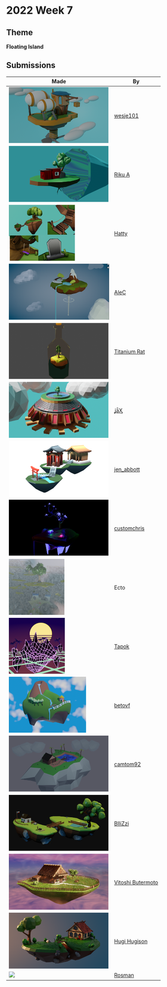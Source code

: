 # 2022 Week 7


## Theme

**Floating Island**


## Submissions

| Made | By |
|------|----|
| <img src="./wesje101/Floating_Island3.png" height="150" /> | [wesje101](./wesje101/) |
| <img src="./RikuA/FloatingIsland.png" height="150" /> | [Riku A](./RikuA/) |
| <img src="./Hatty/elfcorjl-3.png" height="150" /> | [Hatty](./Hatty/) |
| <img src="./AleC/unknown.png" height="150" /> | [AleC](./AleC/) |
| <img src="./TitaniumRat/bottle_island.png" height="150" /> | [Titanium Rat](./TitaniumRat/) |
| <img src="./jaX/Steampunk_Floating_Island.png" height="150" /> | [ʝǟӼ](./jaX/) |
| <img src="./jen_abbott/jen-abbott-floating-island-feb2022.png" height="150" /> | [jen_abbott](./jen_abbott/) |
| <img src="./customchris/Floating_Island.jpg" height="150" /> | [customchris](./customchris/) |
| <img src="./Ecto/unknown.png" height="150" /> | Ecto <!--[Ecto](./Ecto/)--> |
| <img src="./Tapok/retrowave_floating_island.png" height="150" /> | [Tapok](./Tapok/) |
| <img src="./betovf/floating-island.png" height="150" /> | [betovf](./betovf/) |
| <img src="./camtom92/FloatingIsland-1.png" height="150" /> | [camtom92](./camtom92/) |
| <img src="./BlliZzi/FloatingIsland.png" height="150" /> | [BlliZzi](./BlliZzi/) |
| <img src="./VitoshiButermoto/VBFloatingIslandSubmissionPrev.png" height="150" /> | [Vitoshi Butermoto](./VitoshiButermoto/) |
| <img src="./HugiHugison/Floating_Island.png" height="150" /> | [Hugi Hugison](./HugiHugison/) |
| <img src="./Rosman/discord.png" height="150" /> | [Rosman](./Rosman/) |
